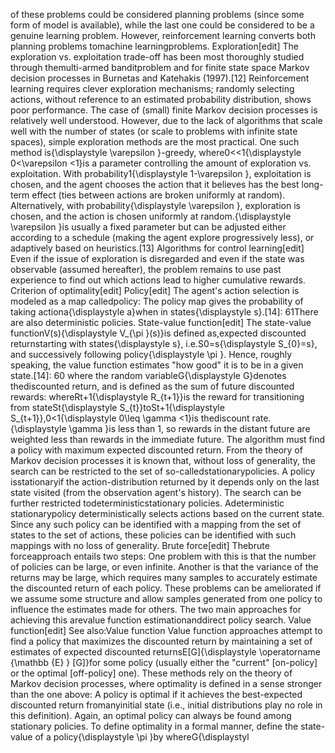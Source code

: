  of these problems could be considered planning problems (since some form of model is available), while the last one could be considered to be a genuine learning problem. However, reinforcement learning converts both planning problems tomachine learningproblems. Exploration[edit] The exploration vs. exploitation trade-off has been most thoroughly studied through themulti-armed banditproblem and for finite state space Markov decision processes in Burnetas and Katehakis (1997).[12] Reinforcement learning requires clever exploration mechanisms; randomly selecting actions, without reference to an estimated probability distribution, shows poor performance. The case of (small) finite Markov decision processes is relatively well understood. However, due to the lack of algorithms that scale well with the number of states (or scale to problems with infinite state spaces), simple exploration methods are the most practical. One such method is{\displaystyle \varepsilon }-greedy, where0<<1{\displaystyle 0<\varepsilon <1}is a parameter controlling the amount of exploration vs. exploitation. With probability1{\displaystyle 1-\varepsilon }, exploitation is chosen, and the agent chooses the action that it believes has the best long-term effect (ties between actions are broken uniformly at random). Alternatively, with probability{\displaystyle \varepsilon }, exploration is chosen, and the action is chosen uniformly at random.{\displaystyle \varepsilon }is usually a fixed parameter but can be adjusted either according to a schedule (making the agent explore progressively less), or adaptively based on heuristics.[13] Algorithms for control learning[edit] Even if the issue of exploration is disregarded and even if the state was observable (assumed hereafter), the problem remains to use past experience to find out which actions lead to higher cumulative rewards. Criterion of optimality[edit] Policy[edit] The agent's action selection is modeled as a map calledpolicy: The policy map gives the probability of taking actiona{\displaystyle a}when in states{\displaystyle s}.[14]: 61There are also deterministic policies. State-value function[edit] The state-value functionV(s){\displaystyle V_{\pi }(s)}is defined as,expected discounted returnstarting with states{\displaystyle s}, i.e.S0=s{\displaystyle S_{0}=s}, and successively following policy{\displaystyle \pi }. Hence, roughly speaking, the value function estimates "how good" it is to be in a given state.[14]: 60 where the random variableG{\displaystyle G}denotes thediscounted return, and is defined as the sum of future discounted rewards: whereRt+1{\displaystyle R_{t+1}}is the reward for transitioning from stateSt{\displaystyle S_{t}}toSt+1{\displaystyle S_{t+1}},0<1{\displaystyle 0\leq \gamma <1}is thediscount rate.{\displaystyle \gamma }is less than 1, so rewards in the distant future are weighted less than rewards in the immediate future. The algorithm must find a policy with maximum expected discounted return. From the theory of Markov decision processes it is known that, without loss of generality, the search can be restricted to the set of so-calledstationarypolicies. A policy isstationaryif the action-distribution returned by it depends only on the last state visited (from the observation agent's history). The search can be further restricted todeterministicstationary policies. Adeterministic stationarypolicy deterministically selects actions based on the current state. Since any such policy can be identified with a mapping from the set of states to the set of actions, these policies can be identified with such mappings with no loss of generality. Brute force[edit] Thebrute forceapproach entails two steps: One problem with this is that the number of policies can be large, or even infinite. Another is that the variance of the returns may be large, which requires many samples to accurately estimate the discounted return of each policy. These problems can be ameliorated if we assume some structure and allow samples generated from one policy to influence the estimates made for others. The two main approaches for achieving this arevalue function estimationanddirect policy search. Value function[edit] See also:Value function Value function approaches attempt to find a policy that maximizes the discounted return by maintaining a set of estimates of expected discounted returnsE[G]{\displaystyle \operatorname {\mathbb {E} } [G]}for some policy (usually either the "current" [on-policy] or the optimal [off-policy] one). These methods rely on the theory of Markov decision processes, where optimality is defined in a sense stronger than the one above: A policy is optimal if it achieves the best-expected discounted return fromanyinitial state (i.e., initial distributions play no role in this definition). Again, an optimal policy can always be found among stationary policies. To define optimality in a formal manner, define the state-value of a policy{\displaystyle \pi }by whereG{\displaystyl